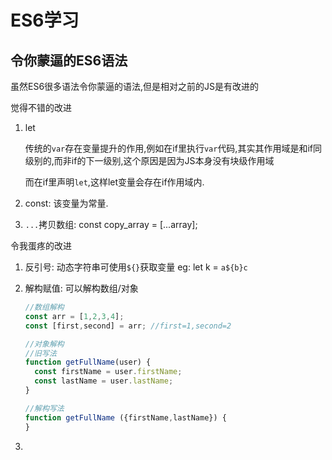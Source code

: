 # ES6学习

## 令你蒙逼的ES6语法

虽然ES6很多语法令你蒙逼的语法,但是相对之前的JS是有改进的

觉得不错的改进

1. let

    传统的`var`存在变量提升的作用,例如在if里执行`var`代码,其实其作用域是和if同级别的,而非if的下一级别,这个原因是因为JS本身没有块级作用域
    
    而在if里声明`let`,这样let变量会存在if作用域内.
2. const: 该变量为常量.
3. `...`拷贝数组: const copy_array = [...array];

令我蛋疼的改进

1. 反引号: 动态字符串可使用`${}`获取变量 eg: let k = `a${b}c`
2. 解构赋值: 可以解构数组/对象

    ```javascript
    //数组解构
    const arr = [1,2,3,4];
    const [first,second] = arr; //first=1,second=2
    
    //对象解构
    //旧写法
    function getFullName(user) {
      const firstName = user.firstName;
      const lastName = user.lastName;
    }
    
    //解构写法
    function getFullName ({firstName,lastName}) {
    }
    ```
3. 

    


